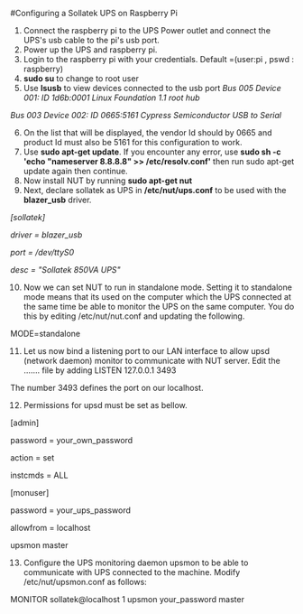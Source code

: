 #Configuring a Sollatek UPS on Raspberry Pi

1. Connect the raspberry pi to the UPS Power outlet and connect the UPS's usb cable to the pi's usb port.
2. Power up the UPS and raspberry pi.
3. Login to the raspberry pi with your credentials. 
Default =(user:pi , pswd : raspberry)
4. **sudo su** to change to root user 
5. Use **lsusb** to view devices connected to the usb port 
*Bus 005 Device 001: ID 1d6b:0001 Linux Foundation 1.1 root hub*

*Bus 003 Device 002: ID 0665:5161 Cypress Semiconductor USB to Serial*

6. On the list that will be displayed, the vendor Id should by 0665 and product Id must also be 5161 for this configuration to work.
7. Use **sudo apt-get update**. If you encounter any error, use 
**sudo sh -c 'echo "nameserver 8.8.8.8" >> /etc/resolv.conf'** then run sudo apt-get update again then continue.
8. Now install NUT by running **sudo apt-get nut**
9. Next, declare sollatek as UPS in **/etc/nut/ups.conf** to be used with the **blazer_usb** driver.

*[sollatek]*

*driver = blazer_usb*

*port = /dev/ttyS0*

*desc = "Sollatek 850VA UPS"*

10. Now we can set NUT to run in standalone mode. Setting it to standalone mode means that its used on the computer which the UPS connected at the same time be able to monitor the UPS on the same computer. You do this by editing /etc/nut/nut.conf and updating the following.

MODE=standalone 


11. Let us now bind a listening port to our LAN interface to allow upsd (network daemon) monitor to communicate with NUT server. Edit the ……. file by adding 
LISTEN 127.0.0.1 3493

The number 3493 defines the port on our localhost.

12. Permissions for upsd must be set as bellow. 

[admin]

password = your_own_password

action = set

instcmds = ALL



[monuser]

password = your_ups_password

allowfrom = localhost

upsmon master


13. Configure the UPS monitoring daemon upsmon to be able to communicate with UPS connected to the machine. Modify /etc/nut/upsmon.conf as follows:

MONITOR sollatek@localhost 1 upsmon your_password master

